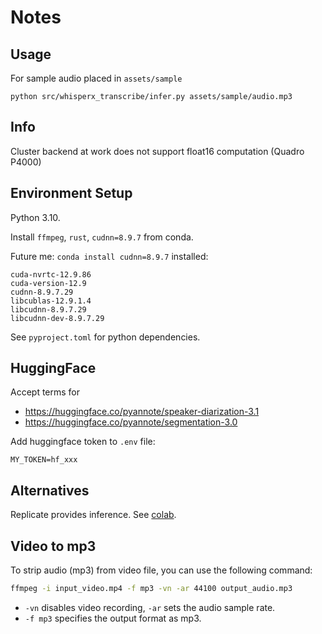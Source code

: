 # Notes

## Usage

For sample audio placed in `assets/sample`

```
python src/whisperx_transcribe/infer.py assets/sample/audio.mp3
```

## Info

Cluster backend at work does not support float16 computation (Quadro P4000)

## Environment Setup

Python 3.10.

Install `ffmpeg`, `rust`, `cudnn=8.9.7` from conda.

Future me: `conda install cudnn=8.9.7` installed:

```
cuda-nvrtc-12.9.86
cuda-version-12.9
cudnn-8.9.7.29
libcublas-12.9.1.4
libcudnn-8.9.7.29
libcudnn-dev-8.9.7.29
```

See `pyproject.toml` for python dependencies.

## HuggingFace

Accept terms for

- https://huggingface.co/pyannote/speaker-diarization-3.1
- https://huggingface.co/pyannote/segmentation-3.0

Add huggingface token to `.env` file:

```
MY_TOKEN=hf_xxx
```

## Alternatives

Replicate provides inference. See [colab](https://colab.research.google.com/drive/1FH50NOULkMUawgvXR7H9gSc4LpDaM5H8).

## Video to mp3

To strip audio (mp3) from video file, you can use the following command:

```bash
ffmpeg -i input_video.mp4 -f mp3 -vn -ar 44100 output_audio.mp3
```

- `-vn` disables video recording, `-ar` sets the audio sample rate.
- `-f mp3` specifies the output format as mp3.
